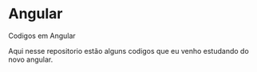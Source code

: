 # Angular
Codigos em Angular


Aqui nesse repositorio estão alguns codigos que eu venho estudando do novo angular.
